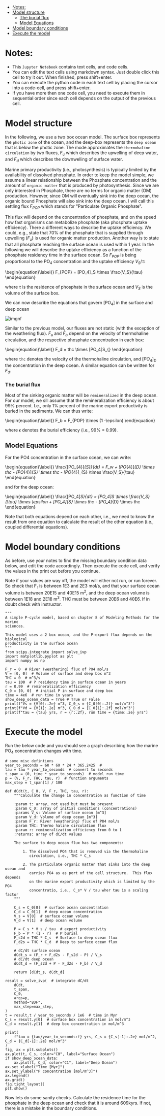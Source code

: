 - [Notes:](#org70a8277)
- [Model structure](#org6bb8ba8)
    - [The burial flux](#org82f6aab)
  - [Model Equations](#orgdd05a7c)
- [Model boundary conditions](#orgb72147c)
- [Execute the model](#org716028c)



<a id="org70a8277"></a>

# Notes:

-   This `Jupyter Notebook` contains text cells, and code cells.
-   You can edit the text cells using markdown syntax. Just double click this cell to try it out. When finished, press shift+enter.
-   You can execute the python code in each text cell by placing the cursor into a code-cell, and press shift+enter.
-   If you have more then one code cell, you need to execute them in sequential order since each cell depends on the output of the previous cell.


<a id="org6bb8ba8"></a>

# Model structure

In the following, we use a two box ocean model. The surface box represents the `photic zone` of the ocean, and the deep-box represents the `deep ocean` that is below the photic zone. The mode approximates the `thermohaline circulation` by two fluxes, $F_u$ which describes the upwelling of deep water, and $F_d$ which describes the downwelling of surface water.

Marine primary productivity (i.e., photosynthesis) is typically limited by the availability of dissolved phosphate. In order to keep the model simple, we assume a linear relationship between the Phosphate concentration and the amount of `organic matter` that is produced by photosynthesis. Since we are only interested in Phosphate, there are no terms for organic matter (OM) production. However, since OM will eventually sink into the deep ocean, the organic bound Phosphate will also sink into the deep ocean. I will call this settling flux $F_{POP}$ which stands for "Particulate Organic Phosphate".

This flux will depend on the concentration of phosphate, and on the speed how fast organisms can metabolize phosphate (aka phosphate uptake efficiency). There a different ways to describe the uptake efficiency. We could, e.g., state that 70% of the phosphate that is supplied through upwelling ($F_u$) is used for organic matter production. Another way is to state that all phosphate reaching the surface ocean is used within 1 year. In the following we will describe the uptake efficiency as a function of the phosphate residency time in the surface ocean. So $F_{POP}$ is being proportional to the PO<sub>4</sub> concentration and the uptake efficiency $V_S/\tau$:

\begin{equation}\label{}
F_{POP} = [PO_4]_S \times \frac{V_S}{\tau}
\end{equation}

where $\tau$ is the residence of phosphate in the surface ocean and $V_S$ is the volume of the surface box.

We can now describe the equations that govern [PO<sub>4</sub>] in the surface and deep ocean

![img](./images/mpc.png)nf

Similar to the previous model, our fluxes are not static (with the exception of the weathering flux). $F_u$ and $F_b$ depend on the velocity of thermohaline circulation, and the respective phosphate concentration in each box:

\begin{equation}\label{}
F_d = thc \times [PO_4]S_{}
\end{equation}

where `thc` denotes the velocity of the thermohaline circulation, and $[PO_4]_D$ the concentration in the deep ocean. A similar equation can be written for $F_d$.


<a id="org82f6aab"></a>

### The burial flux

Most of the sinking organic matter will be `remineralized` in the deep ocean. For our model, we sill assume that the remineralization efficiency is about 99% percent. I.e., only 1% percent of the marine export productivity is buried in the sediments. We can thus write:

\begin{equation}\label{}
F_b = F_{POP} \times (1 -\epsilon)
\end{equation}

where $\epsilon$ denotes the burial efficiency (i.e., 99% = 0.99).


<a id="orgdd05a7c"></a>

## Model Equations

For the PO4 concentration in the surface ocean, we can write:

\begin{equation}\label{}
\frac{[PO_{4}]_{S}}{dt} = F_w + [PO_{4}]_{D} \times thc - [PO_{4}]_{S} \times thc - [PO_{4}]_{S} \times \frac{V_S}{\tau}
\end{equation}

and for the deep ocean:

\begin{equation}\label{}
\frac{[PO_4]_S}{dt} =  [PO_4]_S \times \frac{V_S}{\tau} \times \epsilon + [PO_4]_{S} \times thc - [PO_4]_{D} \times thc
\end{equation}

Note that both equations depend on each other, i.e., we need to know the result from one equation to calculate the result of the other equation (i.e., coupled differential equations).


<a id="orgb72147c"></a>

# Model boundary conditions

As before, use your notes to find the missing boundary condition data below, and edit the code accordingly. Then execute the code cell, and verify the values in the print out before you continue.

Note if your values are way off, the model will either not run, or run forever. So check that F<sub>r</sub> is between 1E3 and 2E3 mol/s, and that your surface ocean volume is between 20E15 and 40E15 m<sup>2</sup>, and the deep ocean volume is between 1E18 and 2E18 m<sup>3</sup>. THC must be between 20E6 and 40E6. If in doubt check with instructor.

```ipython
"""
A simple P-cycle model, based on chapter 8 of Modeling Methods for the marine
sciences.

This model uses a 2 box ocean, and the P-export flux depends on the biological
productivity in the surface ocean
"""
from scipy.integrate import solve_ivp
import matplotlib.pyplot as plt
import numpy as np

F_r = 0  # River (weathering) flux of PO4 mol/s
V = [0, 0]  # Volume of surface and deep box m^3
THC = 0  # m^3/s
tau = 100  # P residency time in surface ocean in years
r = 0.99  # remineralization efficiency
C_0 = [0, 0]  # initial P in surface and deep box
time = 4e6  # run time in years
show_deep_ocean_data = True # True or False
print(f"Vs = {V[0]:.2e} m^3, C_0_s = {C_0[0]:.2f} mol/m^3")
print(f"Vd = {V[1]:.2e} m^3, C_0_d = {C_0[1]:.2f} mol/m^3")
print(f"tau = {tau} yrs, r = {r:.2f}, run time = {time:.2e} yrs")
```


<a id="org716028c"></a>

# Execute the model

Run the below code and you should see a graph describing how the marine PO<sub>4</sub> concentration changes with time.

```ipython
# some misc defintions
year_to_seconds = 60 * 60 * 24 * 365.2425  #
tau = tau * year_to_seconds  # convert to seconds
t_span = (0, time * year_to_seconds)  # model run time
p = (V, F_r, THC, tau, r)  # function arguments
max_step = t_span[1] / 100

def dCdt(t, C_0, V, F_r, THC, tau, r):
    """Calculate the change in concentration as function of time

    :param t: array, not used but must be present
    :param C_0: array of initial conditions (concentrations)
    :params V_s: Volume of surface ocean [m^3]
    :param V_d: Volume of deep ocean [m^3]
    :param F_r: River (weathering) flux of PO4 mol/s
    :param THC: Thermo haline circulation flux
    :param r: remineralization efficiency from 0 to 1
    :returns: array of dC/dt values

	The surface to deep ocean flux has two components:

	    1. The dissolved PO4 that is removed via the thermohaline
	       circulation, i.e., THC * C_s

	    2. The particulate organic matter that sinks into the deep ocean and
	       carries PO4 as as port of the cell structure.  This flux depends
	       on the marine export productivity which is limited by the PO4
	       concentratio, i.e., C_s* V / tau wher tau is a scaling factor
    """

    C_s = C_0[0]  # surface ocean concentration
    C_d = C_0[1]  # deep ocean concentration
    V_s = V[0]  # surface ocean volume
    V_d = V[1]  # deep ocean volume

    P = C_s * V_s / tau  # export productivity
    F_b = P * (1 - r)  # P burial
    F_s2d = THC * C_s  # Surface to deep ocean flux
    F_d2s = THC * C_d  # Deep to surface ocean flux

    # dC/dt surface ocean
    dCdt_s = (F_r + F_d2s - F_s2d - P) / V_s
    # dC/dt deep ocean
    dCdt_d = (F_s2d + P - F_d2s - F_b) / V_d

    return [dCdt_s, dCdt_d]

result = solve_ivp(  # integrate dC/dt
    dCdt,
    t_span,
    C_0,
    args=p,
    method="BDF",
    max_step=max_step,
)
t = result.t / year_to_seconds / 1e6  # time in Myr
C_s = result.y[0]  # surface box concentration in mol/m^3
C_d = result.y[1]  # deep box concentration in mol/m^3

print(
    f"tau = {tau/year_to_seconds:f} yrs, C_s = {C_s[-1]:.2e} mol/m^2, C_d = {C_d[-1]:.2e} mol/m^3"
)
fig, ax = plt.subplots()
ax.plot(t, C_s, color="C0", label="Surface Ocean")
if show_deep_ocean_data:
    ax.plot(t, C_d, color="C1", label="Deep Ocean")
ax.set_xlabel("Time [Myr]")
ax.set_ylabel("P concentration [mol/m^3]")
ax.legend()
ax.grid()
fig.tight_layout()
plt.show()
```

Now lets do some sanity checks. Calculate the residence time for the phosphate in the deep ocean and check that it is around 609kyrs. If not, there is a mistake in the boundary conditions.